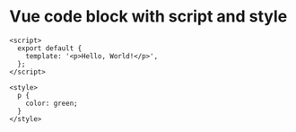 # Vue code block with script and style

```vue
<script>
  export default {
    template: '<p>Hello, World!</p>',
  };
</script>

<style>
  p {
    color: green;
  }
</style>
```
